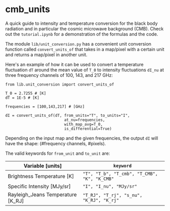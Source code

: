 # cmb_units
A quick guide to intensity and temperature conversion for the black body radiation and in particular the cosmic microwave background (CMB). Check out the `tutorial.ipynb` for a demonstration of the formulas and the code.

The module `lib/unit_conversion.py` has a convenient unit conversion function called `convert_units_of` that takes in a map/pixel with a certain unit and returns a map/pixel in another unit. 


Here's an example of how it can be used to convert a temperature fluctuation `dT` around the mean value of `T_0` to intensity fluctuations `dI_nu` at three frequency channels of 100, 143, and 217 GHz:

```
from lib.unit_conversion import convert_units_of

T_0 = 2.7255 # [K]
dT = 1E-5 # [K]

frequencies = [100,143,217] # [GHz]

dI = convert_units_of(dT, from_units="T", to_units="I",
                          at_nu=frequencies,
                          with_map_avg=T_0,
                          is_differential=True)

```
Depending on the input map and the given frequencies, the output `dI` will have the shape: 
(#frequency channels, #pixels). 


The valid keywords for `from_unit` and `to_unit` are:

| Variable [units] | `keyword` | 
| --- | --- |
| Brightness Temperature [K] | `"T", "T_b", "T_cmb", "T_CMB", "K", "K_CMB"` | 
| Specific Intensity [MJy/sr] | `"I", "I_nu", "MJy/sr"` | 
| Rayleigh_Jeans Temperature [K_RJ] | `"T_RJ", "T_rj", "s_nu", "K_RJ", "K_rj"`| 
        
 

